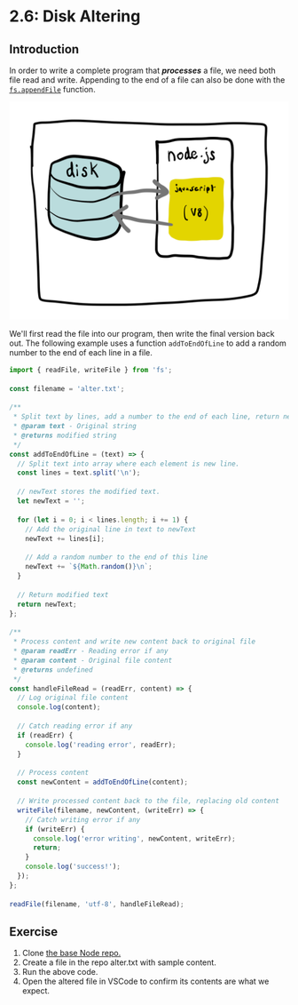 # 2.6: Disk Altering

## Introduction

In order to write a complete program that _**processes**_ a file, we need both file read and write. Appending to the end of a file can also be done with the [`fs.appendFile`](https://nodejs.org/api/fs.html#fs_fs_appendfile_path_data_options_callback) function.

![Data flow between Node.js and hard drive is same regardless of writing new files or altering existing files.](../.gitbook/assets/disk-node.jpg)

We'll first read the file into our program, then write the final version back out. The following example uses a function `addToEndOfLine` to add a random number to the end of each line in a file.

```javascript
import { readFile, writeFile } from 'fs';

const filename = 'alter.txt';

/**
 * Split text by lines, add a number to the end of each line, return new text.
 * @param text - Original string
 * @returns modified string 
 */
const addToEndOfLine = (text) => {
  // Split text into array where each element is new line.
  const lines = text.split('\n');

  // newText stores the modified text.
  let newText = '';

  for (let i = 0; i < lines.length; i += 1) {
    // Add the original line in text to newText
    newText += lines[i];

    // Add a random number to the end of this line
    newText += `${Math.random()}\n`;
  }

  // Return modified text
  return newText;
};

/**
 * Process content and write new content back to original file
 * @param readErr - Reading error if any
 * @param content - Original file content
 * @returns undefined
 */
const handleFileRead = (readErr, content) => {
  // Log original file content
  console.log(content);

  // Catch reading error if any
  if (readErr) {
    console.log('reading error', readErr);
  }

  // Process content
  const newContent = addToEndOfLine(content);

  // Write processed content back to the file, replacing old content
  writeFile(filename, newContent, (writeErr) => {
    // Catch writing error if any
    if (writeErr) {
      console.log('error writing', newContent, writeErr);
      return;
    }
    console.log('success!');
  });
};

readFile(filename, 'utf-8', handleFileRead);
```

## Exercise

1. Clone [the base Node repo.](https://github.com/rocketacademy/base-node-bootcamp)
2. Create a file in the repo alter.txt with sample content.
3. Run the above code.
4. Open the altered file in VSCode to confirm its contents are what we expect.

